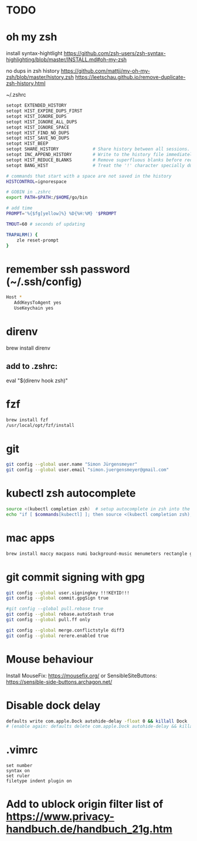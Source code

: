 # TODO

# oh my zsh

install syntax-hightlight
https://github.com/zsh-users/zsh-syntax-highlighting/blob/master/INSTALL.md#oh-my-zsh

no dups in zsh history 
https://github.com/mattjj/my-oh-my-zsh/blob/master/history.zsh
https://leetschau.github.io/remove-duplicate-zsh-history.html

~/.zshrc
```bash
setopt EXTENDED_HISTORY
setopt HIST_EXPIRE_DUPS_FIRST
setopt HIST_IGNORE_DUPS
setopt HIST_IGNORE_ALL_DUPS
setopt HIST_IGNORE_SPACE
setopt HIST_FIND_NO_DUPS
setopt HIST_SAVE_NO_DUPS
setopt HIST_BEEP
setopt SHARE_HISTORY             # Share history between all sessions.
setopt INC_APPEND_HISTORY        # Write to the history file immediately, not when the shell exits.
setopt HIST_REDUCE_BLANKS        # Remove superfluous blanks before recording entry.
setopt BANG_HIST                 # Treat the '!' character specially during expansion.

# commands that start with a space are not saved in the history
HISTCONTROL=ignorespace

# GOBIN in .zshrc
export PATH=$PATH:/$HOME/go/bin

# add time
PROMPT='%{$fg[yellow]%} %D{%H:%M} '$PROMPT

TMOUT=60 # seconds of updating

TRAPALRM() {
    zle reset-prompt
}
```

# remember ssh password (~/.ssh/config)
```bash
Host *
   AddKeysToAgent yes
   UseKeychain yes     
```

# direnv
brew install direnv

## add to .zshrc:

eval "$(direnv hook zsh)"

# fzf

```bash
brew install fzf
/usr/local/opt/fzf/install
```

# git
```bash
git config --global user.name "Simon Jürgensmeyer"
git config --global user.email "simon.juergensmeyer@gmail.com"
```


# kubectl zsh autocomplete

```bash
source <(kubectl completion zsh)  # setup autocomplete in zsh into the current shell
echo "if [ $commands[kubectl] ]; then source <(kubectl completion zsh); fi" >> ~/.zshrc # add autocomplete permanently to your zsh shell
```

# mac apps
```bash
brew install maccy macpass numi background-music menumeters rectangle gpg-suite-no-mail dteoh-devdocs
```

# git commit signing with gpg
```bash
git config --global user.signingkey !!!KEYID!!!
git config --global commit.gpgSign true

#git config --global pull.rebase true
git config --global rebase.autoStash true
git config --global pull.ff only

git config --global merge.conflictstyle diff3
git config --global rerere.enabled true
```

# Mouse behaviour
Install MouseFix: https://mousefix.org/ or SensibleSiteButtons: https://sensible-side-buttons.archagon.net/

# Disable dock delay

```bash
defaults write com.apple.Dock autohide-delay -float 0 && killall Dock
# (enable again: defaults delete com.apple.Dock autohide-delay && killall Dock)
```



# .vimrc
```text
set number
syntax on
set ruler
filetype indent plugin on
```

# Add to ublock origin filter list of https://www.privacy-handbuch.de/handbuch_21g.htm
```


